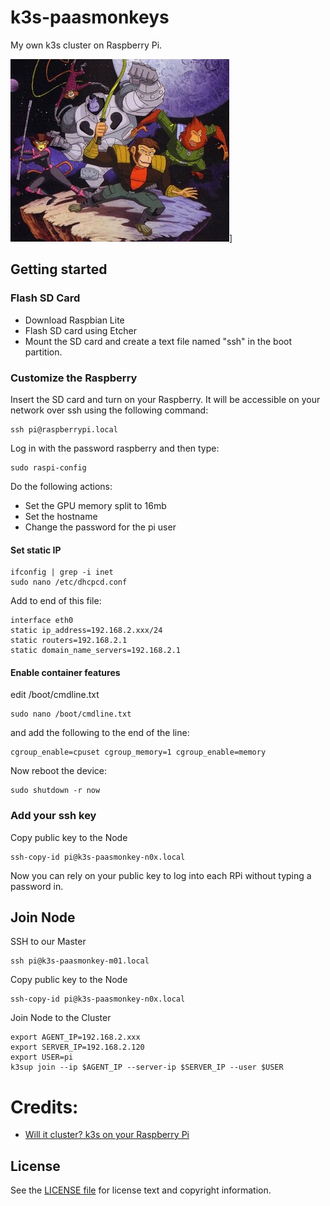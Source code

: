 # k3s-paasmonkeys
My own k3s cluster on Raspberry Pi.

![PAASMONKEYS](images/paasmonkeys.png)]

## Getting started

### Flash SD Card
* Download Raspbian Lite
* Flash SD card using Etcher
* Mount the SD card and create a text file named "ssh" in the boot partition.

### Customize the Raspberry
Insert the SD card and turn on your Raspberry. It will be accessible on your network over ssh using the following command:
```
ssh pi@raspberrypi.local
```
Log in with the password raspberry and then type:
```
sudo raspi-config
```
Do the following actions:
* Set the GPU memory split to 16mb
* Set the hostname
* Change the password for the pi user

#### Set static IP
```
ifconfig | grep -i inet
sudo nano /etc/dhcpcd.conf
```
Add to end of this file:
```
interface eth0
static ip_address=192.168.2.xxx/24
static routers=192.168.2.1
static domain_name_servers=192.168.2.1
```
#### Enable container features
edit /boot/cmdline.txt 
```
sudo nano /boot/cmdline.txt
```
and add the following to the end of the line:
```
cgroup_enable=cpuset cgroup_memory=1 cgroup_enable=memory
```
Now reboot the device:
```
sudo shutdown -r now
```

### Add your ssh key
Copy public key to the Node
```
ssh-copy-id pi@k3s-paasmonkey-n0x.local
```
Now you can rely on your public key to log into each RPi without typing a password in.

## Join Node
SSH to our Master
```
ssh pi@k3s-paasmonkey-m01.local
```
Copy public key to the Node
```
ssh-copy-id pi@k3s-paasmonkey-n0x.local
```
Join Node to the Cluster
```
export AGENT_IP=192.168.2.xxx
export SERVER_IP=192.168.2.120
export USER=pi
k3sup join --ip $AGENT_IP --server-ip $SERVER_IP --user $USER
```

Credits:
========

* [Will it cluster? k3s on your Raspberry Pi](https://blog.alexellis.io/test-drive-k3s-on-raspberry-pi/)

License
-------

See the [LICENSE file](LICENSE) for license text and copyright information.
